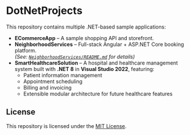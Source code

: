 # DotNetProjects

This repository contains multiple .NET-based sample applications:

- **ECommerceApp** – A sample shopping API and storefront.
- **NeighborhoodServices** – Full-stack Angular + ASP.NET Core booking platform.  
  *(See: [`NeighborhoodServices/README.md`](./NeighborhoodServices/README.md) for details)*
- **SmartHealthcareSolution** – A hospital and healthcare management system built with **.NET 8** in **Visual Studio 2022**, featuring:
  - Patient information management
  - Appointment scheduling
  - Billing and invoicing
  - Extensible modular architecture for future healthcare features

## License

This repository is licensed under the [MIT License](./NeighborhoodServices/LICENSE).
